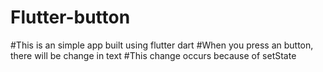 # Flutter-button
#This is an simple app built using flutter dart 
#When you press an button, there will be change in text
#This change occurs because of setState 
